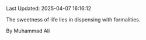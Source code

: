 Last Updated: 2025-04-07 16:16:12

The sweetness of life lies in dispensing with formalities.

By Muhammad Ali